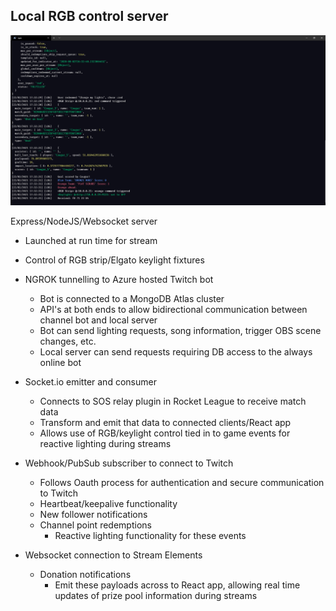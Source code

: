 ## Local RGB control server

![](localRGB.png)

Express/NodeJS/Websocket server  

- Launched at run time for stream

- Control of RGB strip/Elgato keylight fixtures

- NGROK tunnelling to Azure hosted Twitch bot
  - Bot is connected to a MongoDB Atlas cluster
  - API's at both ends to allow bidirectional communication between channel bot and local server
  - Bot can send lighting requests, song information, trigger OBS scene changes, etc.
  - Local server can send requests requiring DB access to the always online bot

- Socket.io emitter and consumer
  - Connects to SOS relay plugin in Rocket League to receive match data
  - Transform and emit that data to connected clients/React app
  - Allows use of RGB/keylight control tied in to game events for reactive lighting during streams

- Webhook/PubSub subscriber to connect to Twitch
  - Follows Oauth process for authentication and secure communication to Twitch
  - Heartbeat/keepalive functionality
  - New follower notifications
  - Channel point redemptions
    - Reactive lighting functionality for these events

- Websocket connection to Stream Elements
  - Donation notifications
    - Emit these payloads across to React app, allowing real time updates of prize pool information during streams
